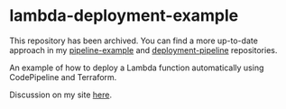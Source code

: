 # lambda-deployment-example

This repository has been archived. You can find a more up-to-date approach in my [pipeline-example](https://github.com/jdhollis/pipeline-example) and [deployment-pipeline](https://github.com/jdhollis/deployment-pipeline) repositories.

An example of how to deploy a Lambda function automatically using CodePipeline and Terraform.

Discussion on my site [here](https://theconsultingcto.com/posts/automated-lambda-deployments-with-terraform-codepipeline/).
